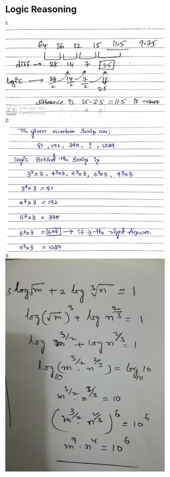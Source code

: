 # Logic Reasoning



1:
![alt text](https://github.com/mayank0rastogi/Reasoning/blob/main/logic-Reasoning%20-1.jpg)
2:
![alt text](https://github.com/mayank0rastogi/Reasoning/blob/main/logic-reas-2.jpg)
3:
![alt text](https://github.com/mayank0rastogi/Reasoning/blob/main/reasoning-3.jpg)



